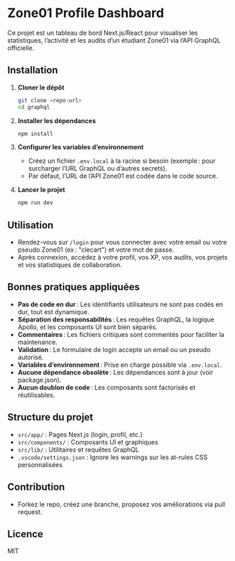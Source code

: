 # Zone01 Profile Dashboard

Ce projet est un tableau de bord Next.js/React pour visualiser les statistiques, l’activité et les audits d’un étudiant Zone01 via l’API GraphQL officielle.

## Installation

1. **Cloner le dépôt**
   ```bash
   git clone <repo-url>
   cd graphql
   ```
2. **Installer les dépendances**
   ```bash
   npm install
   ```
3. **Configurer les variables d’environnement**

   - Créez un fichier `.env.local` à la racine si besoin (exemple : pour surcharger l’URL GraphQL ou d’autres secrets).
   - Par défaut, l’URL de l’API Zone01 est codée dans le code source.

4. **Lancer le projet**
   ```bash
   npm run dev
   ```

## Utilisation

- Rendez-vous sur `/login` pour vous connecter avec votre email ou votre pseudo Zone01 (ex : "clecart") et votre mot de passe.
- Après connexion, accédez à votre profil, vos XP, vos audits, vos projets et vos statistiques de collaboration.

## Bonnes pratiques appliquées

- **Pas de code en dur** : Les identifiants utilisateurs ne sont pas codés en dur, tout est dynamique.
- **Séparation des responsabilités** : Les requêtes GraphQL, la logique Apollo, et les composants UI sont bien séparés.
- **Commentaires** : Les fichiers critiques sont commentés pour faciliter la maintenance.
- **Validation** : Le formulaire de login accepte un email ou un pseudo autorisé.
- **Variables d’environnement** : Prise en charge possible via `.env.local`.
- **Aucune dépendance obsolète** : Les dépendances sont à jour (voir package.json).
- **Aucun doublon de code** : Les composants sont factorisés et réutilisables.

## Structure du projet

- `src/app/` : Pages Next.js (login, profil, etc.)
- `src/components/` : Composants UI et graphiques
- `src/lib/` : Utilitaires et requêtes GraphQL
- `.vscode/settings.json` : Ignore les warnings sur les at-rules CSS personnalisées

## Contribution

- Forkez le repo, créez une branche, proposez vos améliorations via pull request.

## Licence

MIT
